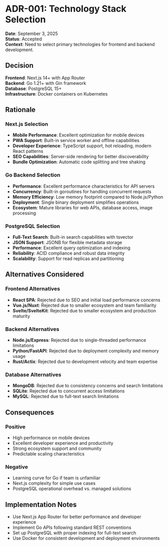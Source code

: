 # ADR-001: Technology Stack Selection

**Date**: September 3, 2025  
**Status**: Accepted  
**Context**: Need to select primary technologies for frontend and backend development.

## Decision

**Frontend**: Next.js 14+ with App Router  
**Backend**: Go 1.21+ with Gin framework  
**Database**: PostgreSQL 15+  
**Infrastructure**: Docker containers on Kubernetes

## Rationale

### Next.js Selection

- **Mobile Performance**: Excellent optimization for mobile devices
- **PWA Support**: Built-in service worker and offline capabilities
- **Developer Experience**: TypeScript support, hot reloading, modern React patterns
- **SEO Capabilities**: Server-side rendering for better discoverability
- **Bundle Optimization**: Automatic code splitting and tree shaking

### Go Backend Selection

- **Performance**: Excellent performance characteristics for API servers
- **Concurrency**: Built-in goroutines for handling concurrent requests
- **Memory Efficiency**: Low memory footprint compared to Node.js/Python
- **Deployment**: Single binary deployment simplifies operations
- **Ecosystem**: Mature libraries for web APIs, database access, image processing

### PostgreSQL Selection

- **Full-Text Search**: Built-in search capabilities with tsvector
- **JSON Support**: JSONB for flexible metadata storage
- **Performance**: Excellent query optimization and indexing
- **Reliability**: ACID compliance and robust data integrity
- **Scalability**: Support for read replicas and partitioning

## Alternatives Considered

### Frontend Alternatives

- **React SPA**: Rejected due to SEO and initial load performance concerns
- **Vue.js/Nuxt**: Rejected due to smaller ecosystem and team familiarity
- **Svelte/SvelteKit**: Rejected due to smaller ecosystem and production maturity

### Backend Alternatives

- **Node.js/Express**: Rejected due to single-threaded performance limitations
- **Python/FastAPI**: Rejected due to deployment complexity and memory usage
- **Rust/Actix**: Rejected due to development velocity and team expertise

### Database Alternatives

- **MongoDB**: Rejected due to consistency concerns and search limitations
- **SQLite**: Rejected due to concurrent access limitations
- **MySQL**: Rejected due to full-text search limitations

## Consequences

### Positive

- High performance on mobile devices
- Excellent developer experience and productivity
- Strong ecosystem support and community
- Predictable scaling characteristics

### Negative

- Learning curve for Go if team is unfamiliar
- Next.js complexity for simple use cases
- PostgreSQL operational overhead vs. managed solutions

## Implementation Notes

- Use Next.js App Router for better performance and developer experience
- Implement Go APIs following standard REST conventions
- Set up PostgreSQL with proper indexing for full-text search
- Use Docker for consistent development and deployment environments
